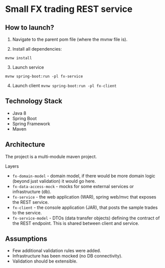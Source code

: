 # Small FX trading REST service

## How to launch?

1. Navigate to the parent pom file (where the mvnw file is).

2. Install all dependencies:

`mvnw install`

3. Launch service

`mvnw spring-boot:run -pl fx-service`

4. Launch client
`mvnw spring-boot:run -pl fx-client`

## Technology Stack

* Java 8
* Spring Boot
* Spring Framework
* Maven

## Architecture

The project is a multi-module maven project.

Layers
* `fx-domain-model` - domain model, if there would be more domain logic (beyond just validation) it would go here.
* `fx-data-access-mock` - mocks for some external services or infrastructure (db).
* `fx-service` - the web application (WAR), spring web/mvc that exposes the REST service.
* `fx-client` - the console application (JAR), that posts the sample trades to the service. 
* `fx-service-model` -  DTOs (data transfer objects) defining the contract of the REST endpoint. This is shared between client and service.

## Assumptions

* Few additional validation rules were added.
* Infrastructure has been mocked (no DB connectivity).
* Validation should be extensible.